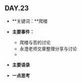 
## DAY.23
+ **关键词：**爬楼
+ **主要事件：**
    + 爬楼与否的讨论
    + 永澄老师文章整理分享与讨论
    + 
+ **主要语录**


+ **一点思考**

